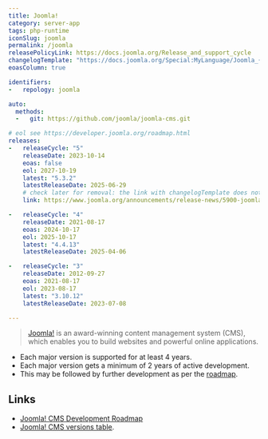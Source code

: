 ```yaml
---
title: Joomla!
category: server-app
tags: php-runtime
iconSlug: joomla
permalink: /joomla
releasePolicyLink: https://docs.joomla.org/Release_and_support_cycle
changelogTemplate: "https://docs.joomla.org/Special:MyLanguage/Joomla_{{'__LATEST__'|split:'.'|slice:0,2|join:'.'}}_version_history#Joomla___LATEST__"
eoasColumn: true

identifiers:
-   repology: joomla

auto:
  methods:
  -   git: https://github.com/joomla/joomla-cms.git

# eol see https://developer.joomla.org/roadmap.html
releases:
-   releaseCycle: "5"
    releaseDate: 2023-10-14
    eoas: false
    eol: 2027-10-19
    latest: "5.3.2"
    latestReleaseDate: 2025-06-29
    # check later for removal: the link with changelogTemplate does not work (yet)
    link: https://www.joomla.org/announcements/release-news/5900-joomla-5-0-and-joomla-4-4-are-here

-   releaseCycle: "4"
    releaseDate: 2021-08-17
    eoas: 2024-10-17
    eol: 2025-10-17
    latest: "4.4.13"
    latestReleaseDate: 2025-04-06

-   releaseCycle: "3"
    releaseDate: 2012-09-27
    eoas: 2021-08-17
    eol: 2023-08-17
    latest: "3.10.12"
    latestReleaseDate: 2023-07-08

---
```


> [Joomla!](https://www.joomla.org/) is an award-winning content management system (CMS), which
> enables you to build websites and powerful online applications.

- Each major version is supported for at least 4 years.
- Each major version gets a minimum of 2 years of active development.
- This may be followed by further development as per the [roadmap][roadmap].

## Links

- [Joomla! CMS Development Roadmap][roadmap]
- [Joomla! CMS versions table](https://docs.joomla.org/Special:MyLanguage/Joomla!_CMS_versions).

[roadmap]: https://docs.joomla.org/Special:MyLanguage/Joomla_CMS_Development_Roadmap
